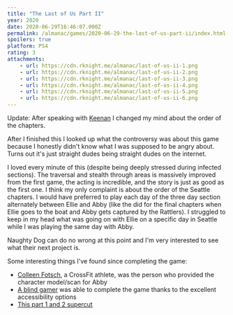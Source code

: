 ```yaml
---
title: "The Last of Us Part II"
year: 2020
date: 2020-06-29T16:46:07.000Z
permalink: /almanac/games/2020-06-29-the-last-of-us-part-ii/index.html
spoilers: true
platform: PS4
rating: 3
attachments: 
    - url: https://cdn.rknight.me/almanac/last-of-us-ii-1.png
    - url: https://cdn.rknight.me/almanac/last-of-us-ii-2.png
    - url: https://cdn.rknight.me/almanac/last-of-us-ii-3.png
    - url: https://cdn.rknight.me/almanac/last-of-us-ii-4.png
    - url: https://cdn.rknight.me/almanac/last-of-us-ii-5.png
    - url: https://cdn.rknight.me/almanac/last-of-us-ii-6.png
---
```


Update: After speaking with [Keenan](https://twitter.com/_gkeenan) I changed my mind about the order of the chapters. 

After I finished this I looked up what the controversy was about this game because I honestly didn't know what I was supposed to be angry about. Turns out it's just straight dudes being straight dudes on the internet.

I loved every minute of this (despite being deeply stressed during infected sections). The traversal and stealth through areas is massively improved from the first game, the acting is incredible, and the story is just as good as the first one. I think my only complaint is about the order of the Seattle chapters. I would have preferred to play each day of the three day section alternately between Ellie and Abby (like the did for the final chapters when Ellie goes to the boat and Abby gets captured by the Rattlers). I struggled to keep in my head what was going on with Ellie on a specific day in Seattle while I was playing the same day with Abby.

Naughty Dog can do no wrong at this point and I'm very interested to see what their next project is.

Some interesting things I've found since completing the game:

- [Colleen Fotsch](https://www.instagram.com/colleenfotsch), a CrossFit athlete, was the person who provided the character model/scan for Abby
- [A blind gamer](https://www.reddit.com/r/PS4/comments/hhcpf6/as_a_gamer_without_sight_ive_completed_the_last/) was able to complete the game thanks to the excellent accessibility options
- [This part 1 and 2 supercut](https://www.youtube.com/watch?v=StFHPnf3mQE&feature=youtu.be)
